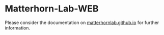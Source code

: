 # Matterhorn-Lab-WEB
Please consider the documentation on [matterhornlab.github.io](https://matterhornlab.github.io) for further information.
